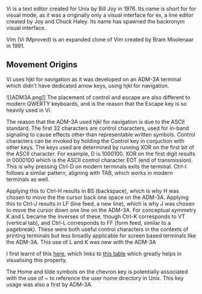 Vi is a text editor created for Unix by Bill Joy in 1976. Its name is short for for visual mode, as it was a originally only a visual interface for ex, a line editor created by Joy and Chuck Haley. Its name has spawned the backronym visual interface.

Vim (Vi IMproved) is an expanded clone of Vim created by Bram Moolenaar in 1991. 

## Movement Origins

Vi uses hjkl for navigation as it was developed on an ADM-3A terminal which didn't have dedicated arrow keys, using hjkl for navigation.

![[ADM3A.png]]
The placement of control and escape are also different to modern QWERTY keyboards, and is the reason that the Escape key is so heavily used in Vi.

The reason that the ADM-3A used hjkl for navigation is due to the ASCII standard.  The first 32 characters are control characters, used for in-band signaling to cause effects other than representable written symbols. Control characters can be invoked by holding the Control key in conjuction with other keys. The keys used are determined by running XOR on the first bit of the ASCII character.  For example, D is 1000100.  XOR on the first digit results in 0000100 which is the ASCII control character EOT (end of transmission).  This is why pressing Ctrl-D on modern terminals exits the terminal. Ctrl-I follows a similar pattern, aligning with TAB, which  works in modern terminals as well.

Applying this to Ctrl-H results in BS (backspace), which is why H was chosen to move the the cursor back one space on the ADM-3A. Applying this to Ctrl-J results in LF (line feed, a new line), which is why J was chosen to move the cursor down one line on the ADM-3A. For conceptual symmetry K and L became the inverses of these, though Ctrl-K corresponds to VT (vertical tab), and Ctrl-L corresponds to FF (form feed, similar to a pagebreak).  These were both useful control characters in the contexts of printing terminals but less  broadly applicable for screen based terminals like the ADM-3A. This use of L and K was new with the ADM-3A

I first learnt of this [here](https://twitter.com/hillelogram/status/1326600125569961991), which links to [this table](https://sltls.org/ASCII) which greatly helps in visualising this property.

The Home and tilde symbols on the chevron key is potentially associated with the use of ~ to reference the user home directory in Unix. This key usage was also a first by ADM-3A.